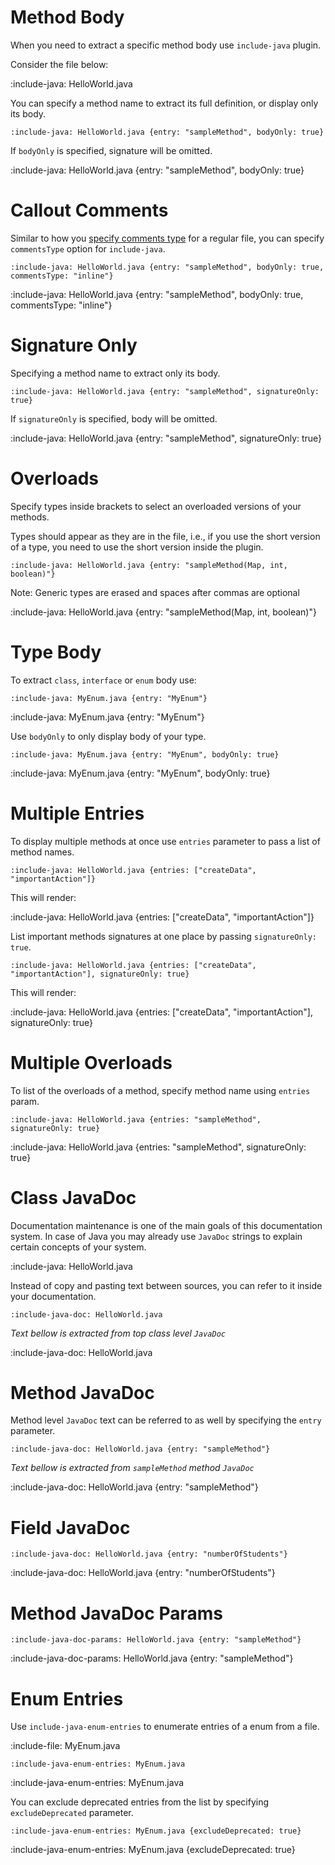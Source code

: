# Method Body

When you need to extract a specific method body use `include-java` plugin.

Consider the file below:

:include-java: HelloWorld.java

You can specify a method name to extract its full definition, or display only its body. 

    :include-java: HelloWorld.java {entry: "sampleMethod", bodyOnly: true}

If `bodyOnly` is specified, signature will be omitted. 

:include-java: HelloWorld.java {entry: "sampleMethod", bodyOnly: true}

# Callout Comments

Similar to how you [specify comments type](snippets/external-code-snippets#callout-comments) for a regular file,
you can specify `commentsType` option for `include-java`.

    :include-java: HelloWorld.java {entry: "sampleMethod", bodyOnly: true, commentsType: "inline"}

:include-java: HelloWorld.java {entry: "sampleMethod", bodyOnly: true, commentsType: "inline"}

# Signature Only

Specifying a method name to extract only its body. 

    :include-java: HelloWorld.java {entry: "sampleMethod", signatureOnly: true}

If `signatureOnly` is specified, body will be omitted. 

:include-java: HelloWorld.java {entry: "sampleMethod", signatureOnly: true}

# Overloads

Specify types inside brackets to select an overloaded versions of your methods. 

Types should appear as they are in the file, i.e., if you use the short version of a type, you need to use the short version 
inside the plugin.

    :include-java: HelloWorld.java {entry: "sampleMethod(Map, int, boolean)"}

Note: Generic types are erased and spaces after commas are optional

:include-java: HelloWorld.java {entry: "sampleMethod(Map, int, boolean)"}

# Type Body

To extract `class`, `interface` or `enum` body use:

    :include-java: MyEnum.java {entry: "MyEnum"}
    
:include-java: MyEnum.java {entry: "MyEnum"}

Use `bodyOnly` to only display body of your type.

    :include-java: MyEnum.java {entry: "MyEnum", bodyOnly: true}
    
:include-java: MyEnum.java {entry: "MyEnum", bodyOnly: true}

# Multiple Entries

To display multiple methods at once use `entries` parameter to pass a list of method names.
    
    :include-java: HelloWorld.java {entries: ["createData", "importantAction"]}

This will render:

:include-java: HelloWorld.java {entries: ["createData", "importantAction"]}

List important methods signatures at one place by passing `signatureOnly: true`.

    :include-java: HelloWorld.java {entries: ["createData", "importantAction"], signatureOnly: true}

This will render: 

:include-java: HelloWorld.java {entries: ["createData", "importantAction"], signatureOnly: true}

# Multiple Overloads

To list of the overloads of a method, specify method name using `entries` param.

    :include-java: HelloWorld.java {entries: "sampleMethod", signatureOnly: true}

:include-java: HelloWorld.java {entries: "sampleMethod", signatureOnly: true}

# Class JavaDoc

Documentation maintenance is one of the main goals of this documentation system. 
In case of Java you may already use `JavaDoc` strings to explain certain concepts of your system.

:include-java: HelloWorld.java

Instead of copy and pasting text between sources, you can refer to it inside your documentation.

    :include-java-doc: HelloWorld.java
    
*Text bellow is extracted from top class level `JavaDoc`*

:include-java-doc: HelloWorld.java

# Method JavaDoc

Method level `JavaDoc` text can be referred to as well by specifying the `entry` parameter.
    
    :include-java-doc: HelloWorld.java {entry: "sampleMethod"}
    
*Text bellow is extracted from `sampleMethod` method `JavaDoc`*

:include-java-doc: HelloWorld.java {entry: "sampleMethod"}

# Field JavaDoc 
    
    :include-java-doc: HelloWorld.java {entry: "numberOfStudents"}
    
:include-java-doc: HelloWorld.java {entry: "numberOfStudents"}

# Method JavaDoc Params

    :include-java-doc-params: HelloWorld.java {entry: "sampleMethod"}

:include-java-doc-params: HelloWorld.java {entry: "sampleMethod"}

# Enum Entries

Use `include-java-enum-entries` to enumerate entries of a enum from a file.

:include-file: MyEnum.java

    :include-java-enum-entries: MyEnum.java
    
:include-java-enum-entries: MyEnum.java

You can exclude deprecated entries from the list by specifying `excludeDeprecated` parameter.
 
    :include-java-enum-entries: MyEnum.java {excludeDeprecated: true}

:include-java-enum-entries: MyEnum.java {excludeDeprecated: true}

